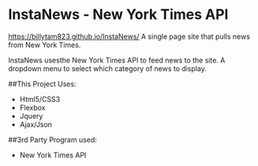# InstaNews - New York Times API

https://billytam823.github.io/InstaNews/
A single page site that pulls news from New York Times.

InstaNews usesthe New York Times API to feed news to the site.
A dropdown menu to select which category of news to display.

##This Project Uses:
- Html5/CSS3
- Flexbox
- Jquery
- Ajax/Json

##3rd Party Program used:
- New York Times API
